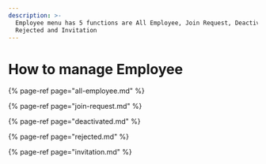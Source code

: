```yaml
---
description: >-
  Employee menu has 5 functions are All Employee, Join Request, Deactivated,
  Rejected and Invitation
---
```


# How to manage Employee

{% page-ref page="all-employee.md" %}

{% page-ref page="join-request.md" %}

{% page-ref page="deactivated.md" %}

{% page-ref page="rejected.md" %}

{% page-ref page="invitation.md" %}



